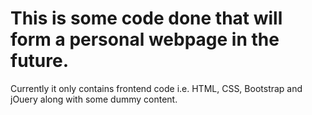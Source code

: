 # This is some code done that will form a personal webpage in the future.
Currently it only contains frontend code i.e. HTML, CSS, Bootstrap and jOuery along with some dummy content.
